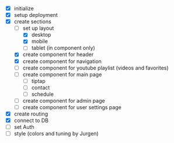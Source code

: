 - [x] initialize
- [x] setup deployment
- [x] create sections
  - [ ] set up layout
    - [x] desktop
    - [x] mobile
    - [ ] tablet (in component only)
  - [x] create component for header
  - [x] create component for navigation
  - [ ] create component for youtube playlist (videos and favorites)
  - [ ] create component for main page
    - [ ] tiptap
    - [ ] contact
    - [ ] schedule
  - [ ] create component for admin page
  - [ ] create component for user settings page
- [x] create routing
- [x] connect to DB
- [ ] set Auth
- [ ] style (colors and tuning by Jurgen)
